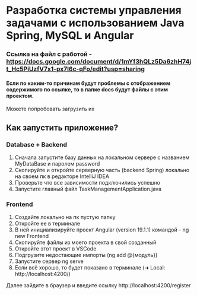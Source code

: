 # Разработка системы управления задачами с использованием Java Spring, MySQL и Angular

### Ссылка на файл с работой - https://docs.google.com/document/d/1mYf3hQLz5Da6zhH74jt_Hc5PiUzfV7x1-px7l6c-qFo/edit?usp=sharing
#### Если по каким-то причинам будут проблемы с отображением содержимого по ссылке, то в папке docs будут файлы с этим проектом.
Можете попробовать загрузить их

## Как запустить приложение?
### Database + Backend
1. Сначала запустите базу данных на локальном сервере с названием MyDataBase и паролем password
2. Скопируйте и откройте серверную часть (backend Spring) локально на своем пк в редакторе IntelliJ IDEA
3. Проверьте что все зависимости подключились успешно
4. Запустите главный файл TaskManagementApplication.java

### Frontend
1. Создайте локально на пк пустую папку
2. Откройте ее в терминале
3. В ней инициализируйте проект Angular (version 19.1.1) командой - ng new Frontend
4. Скопируйте файлы из моего проекта в свой созданный
5. Откройте этот проект в VSCode
6. Подгрузите недостающие импорты (ng add @{модуль})
7. Запустите сервер ng serve
8. Если всё хорошо, то будет показано в терминале  (➜  Local:   http://localhost:4200/)

Далее зайдите в браузер и введите ссылку http://localhost:4200/register
